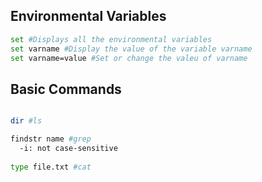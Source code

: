 ## Environmental Variables
```sh
set #Displays all the environmental variables
set varname #Display the value of the variable varname
set varname=value #Set or change the valeu of varname
```

## Basic Commands
```sh

dir #ls

findstr name #grep
  -i: not case-sensitive
  
type file.txt #cat
```
